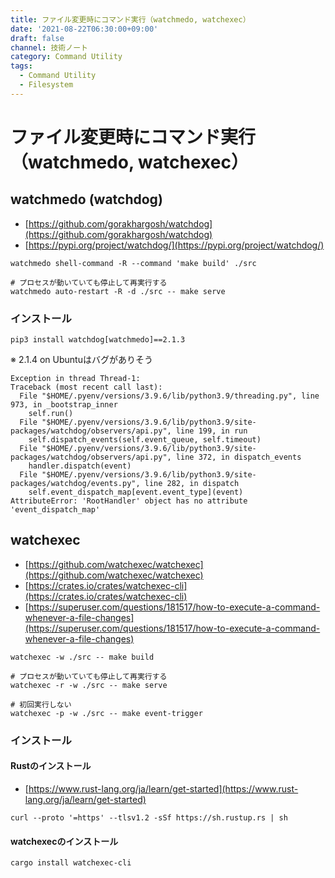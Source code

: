 ```yaml
---
title: ファイル変更時にコマンド実行（watchmedo, watchexec）
date: '2021-08-22T06:30:00+09:00'
draft: false
channel: 技術ノート
category: Command Utility
tags:
  - Command Utility
  - Filesystem
---
```


# ファイル変更時にコマンド実行（watchmedo, watchexec）

## watchmedo (watchdog)

- [https://github.com/gorakhargosh/watchdog](https://github.com/gorakhargosh/watchdog)
- [https://pypi.org/project/watchdog/](https://pypi.org/project/watchdog/)

```shell
watchmedo shell-command -R --command 'make build' ./src

# プロセスが動いていても停止して再実行する
watchmedo auto-restart -R -d ./src -- make serve
```

### インストール

```shell
pip3 install watchdog[watchmedo]==2.1.3
```

※ 2.1.4 on Ubuntuはバグがありそう

```
Exception in thread Thread-1:
Traceback (most recent call last):
  File "$HOME/.pyenv/versions/3.9.6/lib/python3.9/threading.py", line 973, in _bootstrap_inner
    self.run()
  File "$HOME/.pyenv/versions/3.9.6/lib/python3.9/site-packages/watchdog/observers/api.py", line 199, in run
    self.dispatch_events(self.event_queue, self.timeout)
  File "$HOME/.pyenv/versions/3.9.6/lib/python3.9/site-packages/watchdog/observers/api.py", line 372, in dispatch_events
    handler.dispatch(event)
  File "$HOME/.pyenv/versions/3.9.6/lib/python3.9/site-packages/watchdog/events.py", line 282, in dispatch
    self.event_dispatch_map[event.event_type](event)
AttributeError: 'RootHandler' object has no attribute 'event_dispatch_map'
```

## watchexec

- [https://github.com/watchexec/watchexec](https://github.com/watchexec/watchexec)
- [https://crates.io/crates/watchexec-cli](https://crates.io/crates/watchexec-cli)
- [https://superuser.com/questions/181517/how-to-execute-a-command-whenever-a-file-changes](https://superuser.com/questions/181517/how-to-execute-a-command-whenever-a-file-changes)

```shell
watchexec -w ./src -- make build

# プロセスが動いていても停止して再実行する
watchexec -r -w ./src -- make serve

# 初回実行しない
watchexec -p -w ./src -- make event-trigger
```

### インストール

#### Rustのインストール

- [https://www.rust-lang.org/ja/learn/get-started](https://www.rust-lang.org/ja/learn/get-started)

```shell
curl --proto '=https' --tlsv1.2 -sSf https://sh.rustup.rs | sh
```

#### watchexecのインストール

```shell
cargo install watchexec-cli
```
